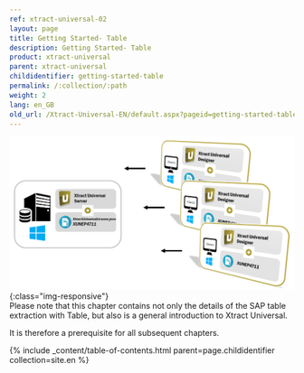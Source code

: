 ```yaml
---
ref: xtract-universal-02
layout: page
title: Getting Started- Table
description: Getting Started- Table
product: xtract-universal
parent: xtract-universal
childidentifier: getting-started-table
permalink: /:collection/:path
weight: 2
lang: en_GB
old_url: /Xtract-Universal-EN/default.aspx?pageid=getting-started-table
---
```


![client_server_architektur_xu_FINAL](/img/content/client_server_architektur_xu_FINAL.png){:class="img-responsive"}<br>
Please note that this chapter contains not only the details of the SAP table extraction with Table, but also is a general introduction to Xtract Universal.

It is therefore a prerequisite for all subsequent chapters.


{% include _content/table-of-contents.html parent=page.childidentifier collection=site.en %}

